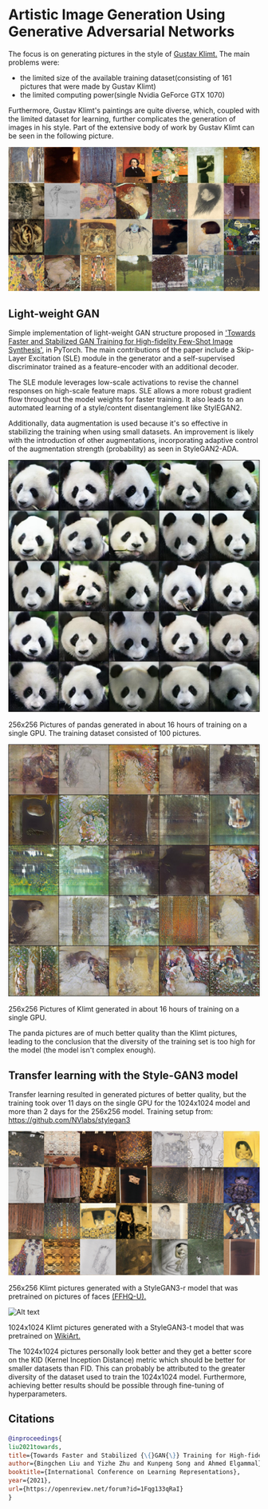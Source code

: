 # Artistic Image Generation Using Generative Adversarial Networks

The focus is on generating pictures in the style of <a href="https://www.wikiart.org/en/gustav-klimt">Gustav Klimt.</a>
The main problems were:
- the limited size of the available training dataset(consisting of 161 pictures that were made by Gustav Klimt)
- the limited computing power(single Nvidia GeForce GTX 1070)

Furthermore, Gustav Klimt's paintings are quite diverse, which, coupled with the limited dataset for learning, further complicates the generation of images in his style. Part of the extensive body of work by Gustav Klimt can be seen in the following picture.

![Alt text](images/Klimt_original_diverse.jpg)


## Light-weight GAN
Simple implementation of light-weight GAN structure proposed in <a href="https://openreview.net/forum?id=1Fqg133qRaI">'Towards Faster and Stabilized GAN Training for High-fidelity Few-Shot Image Synthesis'</a>, in PyTorch. The main contributions of the paper include a Skip-Layer Excitation (SLE) module in the generator and a self-supervised discriminator trained as a feature-encoder with an additional decoder.

The SLE module leverages low-scale activations to revise the channel responses on high-scale feature maps. SLE allows a more robust gradient flow throughout the model weights for faster training. It also leads to an automated learning of a style/content disentanglement like StylEGAN2.

Additionally, data augmentation is used because it's so effective in stabilizing the training when using small datasets. An improvement is likely with the introduction of other augmentations, incorporating adaptive control of the augmentation strength (probability) as seen in StyleGAN2-ADA.

![Alt text](images/panda_gen_sample_256.jpg)

256x256 Pictures of pandas generated in about 16 hours of training on a single GPU. The training dataset consisted of 100 pictures.


![Alt text](images/klimt_gen_sample_256.jpg)

256x256 Pictures of Klimt generated in about 16 hours of training on a single GPU. 

The panda pictures are of much better quality than the Klimt pictures, leading to the conclusion that the diversity of the training set is too high for the model (the model isn't complex enough).


## Transfer learning with the Style-GAN3 model

Transfer learning resulted in generated pictures of better quality, but the training took over 11 days on the single GPU for the 1024x1024 model and more than 2 days for the 256x256 model. Training setup from: https://github.com/NVlabs/stylegan3 

![Alt text](images/klimt_gen_sample_256_styleGAN.png)

256x256 Klimt pictures generated with a StyleGAN3-r model that was pretrained on pictures of faces <a href="https://catalog.ngc.nvidia.com/orgs/nvidia/teams/research/models/stylegan3/files">(FFHQ-U).</a>

![Alt text](images/klimt_gen_sample_1024.png)

1024x1024 Klimt pictures generated with a StyleGAN3-t model that was pretrained on <a href="https://github.com/justinpinkney/awesome-pretrained-stylegan3#wikiart-1024">WikiArt.</a>

The 1024x1024 pictures personally look better and they get a better score on the KID (Kernel Inception Distance) metric which should be better for smaller datasets than FID. This can probably be attributed to the greater diversity of the dataset used to train the 1024x1024 model. Furthermore, achieving better results should be possible through fine-tuning of hyperparameters.


## Citations

```bibtex
@inproceedings{
liu2021towards,
title={Towards Faster and Stabilized {\{}GAN{\}} Training for High-fidelity Few-shot Image Synthesis},
author={Bingchen Liu and Yizhe Zhu and Kunpeng Song and Ahmed Elgammal},
booktitle={International Conference on Learning Representations},
year={2021},
url={https://openreview.net/forum?id=1Fqg133qRaI}
}
```